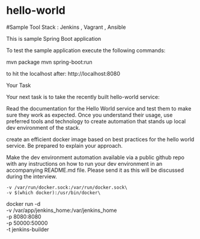 # hello-world

#Sample Tool Stack : Jenkins , Vagrant , Ansible

This is sample Spring Boot application

To test the sample application execute the following commands:

mvn package
mvn spring-boot:run

to hit the localhost after:
http://localhost:8080

Your Task

Your next task is to take the recently built hello-world service:

Read the documentation for the Hello World service and test them to make sure they work as expected.
Once you understand their usage, use preferred tools and technology to create automation that stands up local dev environment of the stack.


create an efficient docker image based on best practices for the hello world service. Be prepared to explain your approach.


Make the dev environment automation available via a public github repo with any instructions on how to run your dev environment in an accompanying README.md file. Please send it as this will be discussed during the interview.

    -v /var/run/docker.sock:/var/run/docker.sock\
    -v $(which docker):/usr/bin/docker\

docker run -d\
    -v /var/app/jenkins_home:/var/jenkins_home\
    -p 8080:8080\
    -p 50000:50000\
    -t jenkins-builder